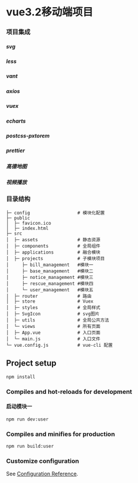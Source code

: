 # vue3.2移动端项目

### 项目集成
##### svg
##### less
##### vant
##### axios
##### vuex
##### echarts
##### postcss-pxtorem
##### prettier
##### 高德地图
##### 视频播放



### 目录结构

```
├─ config                  # 模块化配置
├─ public
│  ├─ favicon.ico
│  ├─ index.html
├─ src
│  ├─ assets               # 静态资源
│  ├─ components           # 全局组件
│  ├─ applications         # 融合模块
│  ├─ projects             # 子模块项目
│     ├─ bill_management   #模块一
│     ├─ base_management   #模块二
│     ├─ notice_management #模块三
│     ├─ rescue_management #模块四
│     └─ user_management   #模块五
│  ├─ router               # 路由
│  ├─ store                # Vuex
│  ├─ styles               # 全局样式
│  ├─ SvgIcon              # svg图片
│  ├─ utils                # 全局公共方法
│  └─ views                # 所有页面
│  ├─ App.vue              # 入口页面
│  └─ main.js              # 入口文件
└─ vue.config.js           # vue-cli 配置

```

## Project setup
```
npm install
```

### Compiles and hot-reloads for development
#### 启动模块一
```
npm run dev:user 
```

### Compiles and minifies for production
```
npm run build:user
```

### Customize configuration
See [Configuration Reference](https://cli.vuejs.org/config/).
